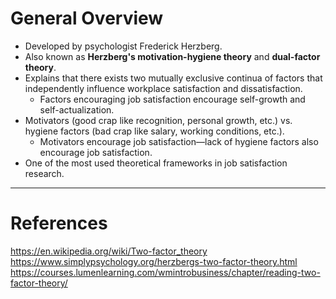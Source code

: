 # General Overview
- Developed by psychologist Frederick Herzberg. 
- Also known as **Herzberg's motivation-hygiene theory** and **dual-factor theory**.
- Explains that there exists two mutually exclusive continua of factors that independently influence workplace satisfaction and dissatisfaction.
	- Factors encouraging job satisfaction encourage self-growth and self-actualization.
- Motivators (good crap like recognition, personal growth, etc.) vs. hygiene factors (bad crap like salary, working conditions, etc.).
	- Motivators encourage job satisfaction—lack of hygiene factors also encourage job satisfaction. 
- One of the most used theoretical frameworks in job satisfaction research.
---
# References
https://en.wikipedia.org/wiki/Two-factor_theory
https://www.simplypsychology.org/herzbergs-two-factor-theory.html
https://courses.lumenlearning.com/wmintrobusiness/chapter/reading-two-factor-theory/
